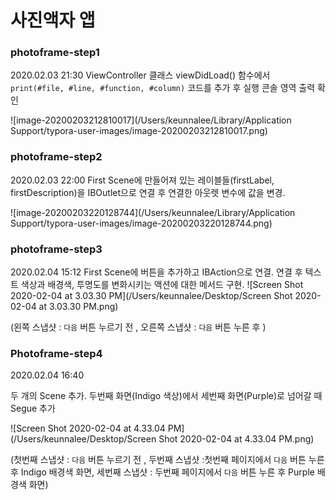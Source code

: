 # 사진액자 앱



### photoframe-step1

2020.02.03 21:30 
ViewController 클래스 viewDidLoad() 함수에서 `print(#file, #line, #function, #column)` 코드를 추가 후 실행 콘솔 영역 출력 확인

![image-20200203212810017](/Users/keunnalee/Library/Application Support/typora-user-images/image-20200203212810017.png)

### photoframe-step2 

2020.02.03 22:00 
First Scene에 만들어져 있는 레이블들(firstLabel, firstDescription)을 IBOutlet으로 연결 후 연결한 아웃렛 변수에 값을 변경.

![image-20200203220128744](/Users/keunnalee/Library/Application Support/typora-user-images/image-20200203220128744.png)

### photoframe-step3 

2020.02.04 15:12
First Scene에 버튼을 추가하고 IBAction으로 연결. 
연결 후 텍스트 색상과 배경색, 투명도를 변화시키는 액션에 대한 메서드 구현.
![Screen Shot 2020-02-04 at 3.03.30 PM](/Users/keunnalee/Desktop/Screen Shot 2020-02-04 at 3.03.30 PM.png)

(왼쪽 스냅샷 : `다음` 버튼 누르기 전 , 오른쪽 스냅샷 : `다음` 버튼 누른 후 )

### Photoframe-step4

2020.02.04 16:40

두 개의 Scene 추가. 두번째 화면(Indigo 색상)에서 세번째 화면(Purple)로 넘어갈 때 Segue 추가

![Screen Shot 2020-02-04 at 4.33.04 PM](/Users/keunnalee/Desktop/Screen Shot 2020-02-04 at 4.33.04 PM.png)

(첫번째 스냅샷 : `다음` 버튼 누르기 전 , 두번째 스냅샷 :첫번째 페이지에서 `다음` 버튼 누른 후 Indigo 배경색 화면, 세번째 스냅샷 : 두번째 페이지에서 `다음` 버튼 누른 후 Purple 배경색 화면)